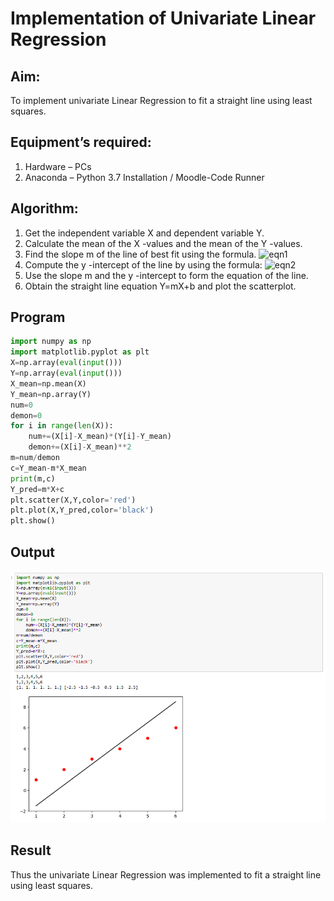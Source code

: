 # Implementation of Univariate Linear Regression
## Aim:
To implement univariate Linear Regression to fit a straight line using least squares.
## Equipment’s required:
1.	Hardware – PCs
2.	Anaconda – Python 3.7 Installation / Moodle-Code Runner
## Algorithm:
1.	Get the independent variable X and dependent variable Y.
2.	Calculate the mean of the X -values and the mean of the Y -values.
3.	Find the slope m of the line of best fit using the formula.
 ![eqn1](./eq1.jpg)
4.	Compute the y -intercept of the line by using the formula:
![eqn2](./eq2.jpg)  
5.	Use the slope m and the y -intercept to form the equation of the line.
6.	Obtain the straight line equation Y=mX+b and plot the scatterplot.
## Program
```python
import numpy as np
import matplotlib.pyplot as plt
X=np.array(eval(input()))
Y=np.array(eval(input()))
X_mean=np.mean(X)
Y_mean=np.array(Y)
num=0
demon=0
for i in range(len(X)):
    num+=(X[i]-X_mean)*(Y[i]-Y_mean)
    demon+=(X[i]-X_mean)**2
m=num/demon
c=Y_mean-m*X_mean
print(m,c)
Y_pred=m*X+c
plt.scatter(X,Y,color='red')
plt.plot(X,Y_pred,color='black')
plt.show()

```
## Output
![](./ex09-python.png)
## Result
Thus the univariate Linear Regression was implemented to fit a straight line using least squares.
